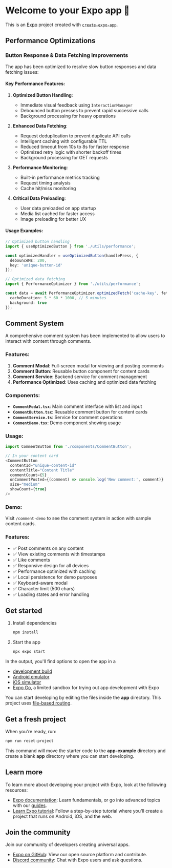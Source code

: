 # Welcome to your Expo app 👋

This is an [Expo](https://expo.dev) project created with [`create-expo-app`](https://www.npmjs.com/package/create-expo-app).

## Performance Optimizations

### Button Response & Data Fetching Improvements

The app has been optimized to resolve slow button responses and data fetching issues:

#### Key Performance Features:

1. **Optimized Button Handling**:
   - Immediate visual feedback using `InteractionManager`
   - Debounced button presses to prevent rapid successive calls
   - Background processing for heavy operations

2. **Enhanced Data Fetching**:
   - Request deduplication to prevent duplicate API calls
   - Intelligent caching with configurable TTL
   - Reduced timeout from 10s to 8s for faster response
   - Optimized retry logic with shorter backoff times
   - Background processing for GET requests

3. **Performance Monitoring**:
   - Built-in performance metrics tracking
   - Request timing analysis
   - Cache hit/miss monitoring

4. **Critical Data Preloading**:
   - User data preloaded on app startup
   - Media list cached for faster access
   - Image preloading for better UX

#### Usage Examples:

```typescript
// Optimized button handling
import { useOptimizedButton } from './utils/performance';

const optimizedHandler = useOptimizedButton(handlePress, {
  debounceMs: 200,
  key: 'unique-button-id'
});

// Optimized data fetching
import { PerformanceOptimizer } from './utils/performance';

const data = await PerformanceOptimizer.optimizedFetch('cache-key', fetchFunction, {
  cacheDuration: 5 * 60 * 1000, // 5 minutes
  background: true
});
```

## Comment System

A comprehensive comment system has been implemented to allow users to interact with content through comments.

### Features:

1. **Comment Modal**: Full-screen modal for viewing and posting comments
2. **Comment Button**: Reusable button component for content cards
3. **Comment Service**: Backend service for comment management
4. **Performance Optimized**: Uses caching and optimized data fetching

### Components:

- **`CommentModal.tsx`**: Main comment interface with list and input
- **`CommentButton.tsx`**: Reusable comment button for content cards
- **`CommentService.ts`**: Service for comment operations
- **`CommentDemo.tsx`**: Demo component showing usage

### Usage:

```typescript
import CommentButton from './components/CommentButton';

// In your content card
<CommentButton
  contentId="unique-content-id"
  contentTitle="Content Title"
  commentCount={5}
  onCommentPosted={(comment) => console.log('New comment:', comment)}
  size="medium"
  showCount={true}
/>
```

### Demo:

Visit `/comment-demo` to see the comment system in action with sample content cards.

### Features:

- ✅ Post comments on any content
- ✅ View existing comments with timestamps
- ✅ Like comments
- ✅ Responsive design for all devices
- ✅ Performance optimized with caching
- ✅ Local persistence for demo purposes
- ✅ Keyboard-aware modal
- ✅ Character limit (500 chars)
- ✅ Loading states and error handling

## Get started

1. Install dependencies

   ```bash
   npm install
   ```

2. Start the app

   ```bash
   npx expo start
   ```

In the output, you'll find options to open the app in a

- [development build](https://docs.expo.dev/develop/development-builds/introduction/)
- [Android emulator](https://docs.expo.dev/workflow/android-studio-emulator/)
- [iOS simulator](https://docs.expo.dev/workflow/ios-simulator/)
- [Expo Go](https://expo.dev/go), a limited sandbox for trying out app development with Expo

You can start developing by editing the files inside the **app** directory. This project uses [file-based routing](https://docs.expo.dev/router/introduction).

## Get a fresh project

When you're ready, run:

```bash
npm run reset-project
```

This command will move the starter code to the **app-example** directory and create a blank **app** directory where you can start developing.

## Learn more

To learn more about developing your project with Expo, look at the following resources:

- [Expo documentation](https://docs.expo.dev/): Learn fundamentals, or go into advanced topics with our [guides](https://docs.expo.dev/guides).
- [Learn Expo tutorial](https://docs.expo.dev/tutorial/introduction/): Follow a step-by-step tutorial where you'll create a project that runs on Android, iOS, and the web.

## Join the community

Join our community of developers creating universal apps.

- [Expo on GitHub](https://github.com/expo/expo): View our open source platform and contribute.
- [Discord community](https://chat.expo.dev): Chat with Expo users and ask questions.
